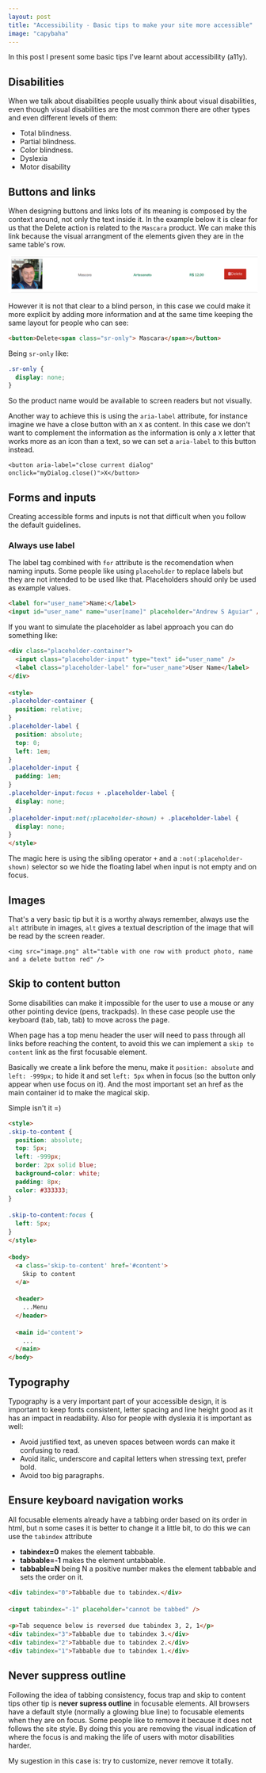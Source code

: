 ```yaml
---
layout: post
title: "Accessibility - Basic tips to make your site more accessible"
image: "capybaha"
---
```


In this post I present some basic tips I've learnt about accessibility (a11y).

## Disabilities

When we talk about disabilities people usually think about visual disabilities, even though visual disabilities
are the most common there are other types and even different levels of them:

  - Total blindness.
  - Partial blindness.
  - Color blindness.
  - Dyslexia
  - Motor disability

## Buttons and links

When designing buttons and links lots of its meaning is composed by the context around, not only the text inside it.
In the example below it is clear for us that the Delete action is related to the `Mascara` product. We can make this
link because the visual arrangment of the elements given they are in the same table's row.

![table with one row with product photo, name and a delete button red](/public/images/posts/a11y-delete.png)

However it is not that clear to a blind person, in this case we could make it more explicit by adding more information
and at the same time keeping the same layout for people who can see:

```html
<button>Delete<span class="sr-only"> Mascara</span></button>
```

Being `sr-only` like:

```css
.sr-only {
  display: none;
}
```

So the product name would be available to screen readers but not visually.

Another way to achieve this is using the `aria-label` attribute, for instance imagine we have a close button
with an `X` as content. In this case we don't want to complement the information as the information is only
a `X` letter that works more as an icon than a text, so we can set a `aria-label` to this button instead.

```
<button aria-label="close current dialog" onclick="myDialog.close()">X</button>
```

## Forms and inputs

Creating accessible forms and inputs is not that difficult when you follow the default guidelines.

### Always use label

The label tag combined with `for` attribute is the recomendation when naming inputs. Some people like
using `placeholder` to replace labels but they are not intended to be used like that. Placeholders should
only be used as example values.

```html
<label for="user_name">Name:</label>
<input id="user_name" name="user[name]" placeholder="Andrew S Aguiar" />
```

If you want to simulate the placeholder as label approach you can do something like:

```html
<div class="placeholder-container">
  <input class="placeholder-input" type="text" id="user_name" />
  <label class="placeholder-label" for="user_name">User Name</label>
</div>

<style>
.placeholder-container {
  position: relative;
}
.placeholder-label {
  position: absolute;
  top: 0;
  left: 1em;
}
.placeholder-input {
  padding: 1em;
}
.placeholder-input:focus + .placeholder-label {
  display: none;
}
.placeholder-input:not(:placeholder-shown) + .placeholder-label {
  display: none;
}
</style>
```

The magic here is using the sibling operator `+` and a `:not(:placeholder-shown)` selector so we hide the
floating label when input is not empty and on focus.

## Images

That's a very basic tip but it is a worthy always remember, always use the `alt` attribute in images, `alt` gives
a textual description of the image that will be read by the screen reader.

```
<img src="image.png" alt="table with one row with product photo, name and a delete button red" />
```

## Skip to content button

Some disabilities can make it impossible for the user to use a mouse or any other pointing device (pens, trackpads). In
these case people use the keyboard (tab, tab, tab) to move across the page.

When page has a top menu header the user will need to pass through all links before reaching the content, to avoid this
we can implement a `skip to content` link as the first focusable element.

Basically we create a link before the menu, make it `position: absolute` and `left: -999px;` to hide it and set
`left: 5px` when in focus (so the button only appear when use focus on it). And the most important set an href as
the main container id to make the magical skip.

Simple isn't it =)

```html
<style>
.skip-to-content {
  position: absolute;
  top: 5px;
  left: -999px;
  border: 2px solid blue;
  background-color: white;
  padding: 8px;
  color: #333333;
}

.skip-to-content:focus {
  left: 5px;
}
</style>

<body>
  <a class='skip-to-content' href='#content'>
    Skip to content
  </a>

  <header>
    ...Menu
  </header>

  <main id='content'>
    ...
  </main>
</body>
```

## Typography

Typography is a very important part of your accessible design, it is important to keep fonts consistent,
letter spacing and line height good as it has an impact in readability. Also for people with dyslexia it is
important as well:
  - Avoid justified text, as uneven spaces between words can make it confusing to read.
  - Avoid italic, underscore and capital letters when stressing text, prefer bold.
  - Avoid too big paragraphs.

## Ensure keyboard navigation works

All focusable elements already have a tabbing order based on its order in html, but n some cases
it is better to change it a little bit, to do this we can use the `tabindex` attribute
  - **tabindex=0** makes the element tabbable.
  - **tabbable=-1** makes the element untabbable.
  - **tabbable=N** being N a positive number makes the element tabbable and sets the order on it.

```html
<div tabindex="0">Tabbable due to tabindex.</div>

<input tabindex="-1" placeholder="cannot be tabbed" />

<p>Tab sequence below is reversed due tabindex 3, 2, 1</p>
<div tabindex="3">Tabbable due to tabindex 3.</div>
<div tabindex="2">Tabbable due to tabindex 2.</div>
<div tabindex="1">Tabbable due to tabindex 1.</div>
```

## Never suppress outline

Following the idea of tabbing consistency, focus trap and skip to content tips other tip is
**never supress outline** in focusable elements. All browsers have a default style (normally
a glowing blue line) to focusable elements when they are on focus. Some people like to remove it
because it does not follows the site style. By doing this you are removing the visual indication
of where the focus is and making the life of users with motor disabilities harder.

My sugestion in this case is: try to customize, never remove it totally.
